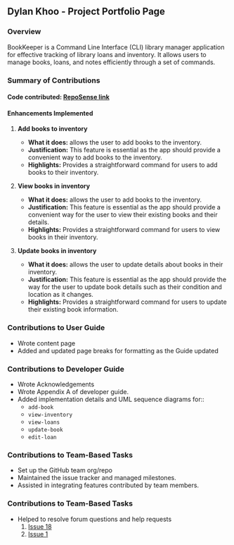 ## Dylan Khoo - Project Portfolio Page

### Overview

BookKeeper is a Command Line Interface (CLI) library manager application for effective tracking of library loans and inventory. It allows users to manage books, loans, and notes efficiently through a set of commands.

### Summary of Contributions

#### Code contributed: [RepoSense link](https://nus-cs2113-ay2425s2.github.io/tp-dashboard/?search=dylankhoo&breakdown=true)

#### Enhancements Implemented

1. **Add books to inventory**

   - **What it does:** allows the user to add books to the inventory.
   - **Justification:** This feature is essential as the app should provide a convenient way to add books to the inventory.
   - **Highlights:** Provides a straightforward command for users to add books to their inventory.

2. **View books in inventory**

   - **What it does:** allows the user to add books to the inventory.
   - **Justification:** This feature is essential as the app should provide a convenient way for the user to view their existing books and their details.
   - **Highlights:** Provides a straightforward command for users to view books in their inventory.

3. **Update books in inventory**
   - **What it does:** allows the user to update details about books in their inventory.
   - **Justification:** This feature is essential as the app should provide the way for the user to update book details such as their condition and location as it changes.
   - **Highlights:** Provides a straightforward command for users to update their existing book information.

### Contributions to User Guide

- Wrote content page
- Added and updated page breaks for formatting as the Guide updated

### Contributions to Developer Guide

- Wrote Acknowledgements
- Wrote Appendix A of developer guide.
- Added implementation details and UML sequence diagrams for::
  - `add-book`
  - `view-inventory`
  - `view-loans`
  - `update-book`
  - `edit-loan`

### Contributions to Team-Based Tasks

- Set up the GitHub team org/repo
- Maintained the issue tracker and managed milestones.
- Assisted in integrating features contributed by team members.

### Contributions to Team-Based Tasks

- Helped to resolve forum questions and help requests
  1. [Issue 18](https://github.com/nus-cs2113-AY2425S2/forum/issues/18)
  2. [Issue 1](https://github.com/nus-cs2113-AY2425S2/forum/issues/1)

